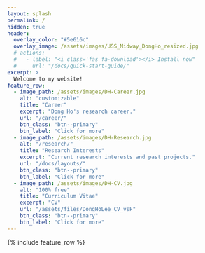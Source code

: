 ```yaml
---
layout: splash
permalink: /
hidden: true
header:
  overlay_color: "#5e616c"
  overlay_image: /assets/images/USS_Midway_DongHo_resized.jpg
  # actions:
  #   - label: "<i class='fas fa-download'></i> Install now"
  #     url: "/docs/quick-start-guide/"
excerpt: >
  Welcome to my website! 
feature_row:
  - image_path: /assets/images/DH-Career.jpg
    alt: "customizable"
    title: "Career"
    excerpt: "Dong Ho's research career."
    url: "/career/"
    btn_class: "btn--primary"
    btn_label: "Click for more"
  - image_path: /assets/images/DH-Research.jpg
    alt: "/research/"
    title: "Research Interests"
    excerpt: "Current research interests and past projects."
    url: "/docs/layouts/"
    btn_class: "btn--primary"
    btn_label: "Click for more"
  - image_path: /assets/images/DH-CV.jpg
    alt: "100% free"
    title: "Curriculum Vitae"
    excerpt: "CV"
    url: "/assets/files/DongHoLee_CV_vsF"
    btn_class: "btn--primary"
    btn_label: "Click for more"      
---
```


{% include feature_row %}
